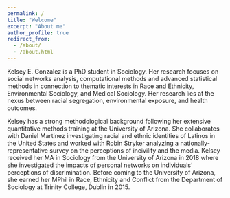 ```yaml
---
permalink: /
title: "Welcome"
excerpt: "About me"
author_profile: true
redirect_from: 
  - /about/
  - /about.html
---
```


Kelsey E. Gonzalez is a PhD student in Sociology. Her research focuses on social networks analysis, computational methods and advanced statistical methods in connection to thematic interests in Race and Ethnicity, Environmental Sociology, and Medical Sociology. Her research lies at the nexus between racial segregation, environmental exposure, and health outcomes. 

Kelsey has a strong methodological background following her extensive quantitative methods training at the University of Arizona. She collaborates with Daniel Martinez investigating racial and ethnic identities of Latinos in the United States and worked with Robin Stryker analyzing a nationally-representative survey on the perceptions of incivility and the media. Kelsey received her MA in Sociology from the University of Arizona in 2018 where she investigated the impacts of personal networks on individuals’ perceptions of discrimination. Before coming to the University of Arizona, she earned her MPhil in Race, Ethnicity and Conflict from the Department of Sociology at Trinity College, Dublin in 2015.
